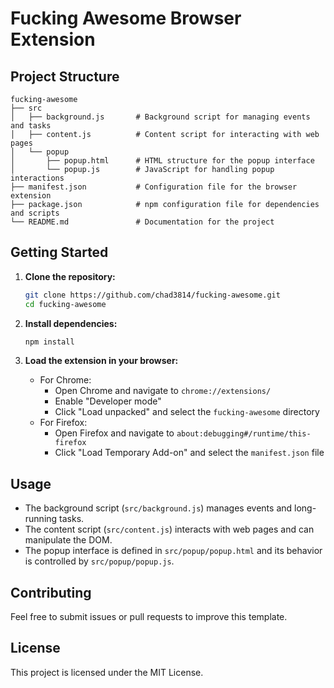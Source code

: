 # Fucking Awesome Browser Extension

## Project Structure

```text
fucking-awesome
├── src
│   ├── background.js       # Background script for managing events and tasks
│   ├── content.js          # Content script for interacting with web pages
│   └── popup
│       ├── popup.html      # HTML structure for the popup interface
│       └── popup.js        # JavaScript for handling popup interactions
├── manifest.json           # Configuration file for the browser extension
├── package.json            # npm configuration file for dependencies and scripts
└── README.md               # Documentation for the project
```

## Getting Started

1. **Clone the repository:**

   ```bash
   git clone https://github.com/chad3814/fucking-awesome.git
   cd fucking-awesome
   ```

2. **Install dependencies:**

   ```bash
   npm install
   ```

3. **Load the extension in your browser:**
   - For Chrome:
     - Open Chrome and navigate to `chrome://extensions/`
     - Enable "Developer mode"
     - Click "Load unpacked" and select the `fucking-awesome` directory
   - For Firefox:
     - Open Firefox and navigate to `about:debugging#/runtime/this-firefox`
     - Click "Load Temporary Add-on" and select the `manifest.json` file

## Usage

- The background script (`src/background.js`) manages events and long-running tasks.
- The content script (`src/content.js`) interacts with web pages and can manipulate the DOM.
- The popup interface is defined in `src/popup/popup.html` and its behavior is controlled by `src/popup/popup.js`.

## Contributing

Feel free to submit issues or pull requests to improve this template. 

## License

This project is licensed under the MIT License.